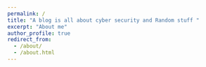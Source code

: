 ```yaml
---
permalink: /
title: "A blog is all about cyber security and Random stuff "
excerpt: "About me"
author_profile: true
redirect_from: 
  - /about/
  - /about.html
---
```



